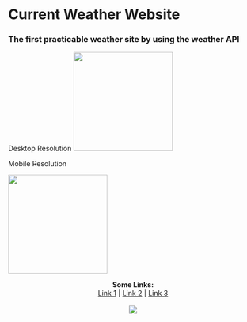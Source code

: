 # Current Weather Website

### The first practicable weather site by using the weather API
<div >
Desktop Resolution

<img src="https://www.fstyle67.com/Fstyle67/m14_img/01.png" height="200px">

Mobile Resolution

<img src="https://www.fstyle67.com/Fstyle67/m14_img/02.png" height="200px">

<p align="center">
  <b>Some Links:</b><br>
  <a href="#">Link 1</a> |
  <a href="#">Link 2</a> |
  <a href="#">Link 3</a>
  <br><br>
  <img src="http://s.4cdn.org/image/title/105.gif">
</p>

